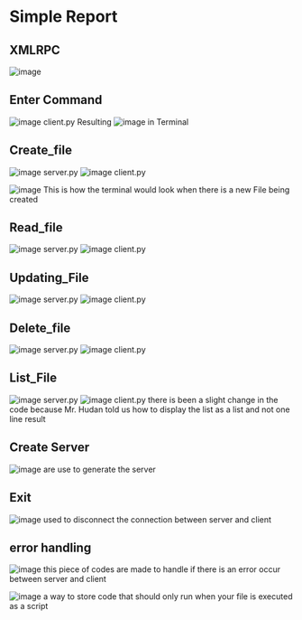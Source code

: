# Simple Report
## XMLRPC
![image](https://github.com/Erlangga28/FinalAssignment-NetworkProgramming/assets/81525850/9f8b6408-e654-4211-8987-44b0bddc7323)

## Enter Command
![image](https://github.com/Erlangga28/FinalAssignment-NetworkProgramming/assets/81525850/2f550b75-b5e6-4717-8e8c-8aab78964fad)
client.py
Resulting
![image](https://github.com/Erlangga28/FinalAssignment-NetworkProgramming/assets/81525850/065db4fd-48c0-43d1-906d-6118d5083a22)
in Terminal

## Create_file
![image](https://github.com/Erlangga28/FinalAssignment-NetworkProgramming/assets/81525850/1833ffb0-aed0-4d2e-b5c6-17731e1a64c7)
server.py
![image](https://github.com/Erlangga28/FinalAssignment-NetworkProgramming/assets/81525850/76ab6fad-81d2-4f08-ba2c-e23873ed3192)
client.py

![image](https://github.com/Erlangga28/FinalAssignment-NetworkProgramming/assets/81525850/9197f98a-7bed-4d94-9b42-174fe89eb5c5)
This is how the terminal would look when there is a new File being created


## Read_file
![image](https://github.com/Erlangga28/FinalAssignment-NetworkProgramming/assets/81525850/302196fa-32cc-4473-941f-0d0252eb92a4)
server.py
![image](https://github.com/Erlangga28/FinalAssignment-NetworkProgramming/assets/81525850/9f51d38e-bc4c-46b4-bf35-c6c77bcca192)
client.py

## Updating_File
![image](https://github.com/Erlangga28/FinalAssignment-NetworkProgramming/assets/81525850/d848e4e3-404c-473c-8bbc-4d8e1f009ad7)
server.py
![image](https://github.com/Erlangga28/FinalAssignment-NetworkProgramming/assets/81525850/fa465ade-5c84-4de7-bfed-cf5f98b54559)
client.py

## Delete_file
![image](https://github.com/Erlangga28/FinalAssignment-NetworkProgramming/assets/81525850/23700bf2-3d64-40e1-bb40-42c5d9991854)
server.py
![image](https://github.com/Erlangga28/FinalAssignment-NetworkProgramming/assets/81525850/c3bd8a9a-b04d-4384-b141-3e121f69d323)
client.py

## List_File
![image](https://github.com/Erlangga28/FinalAssignment-NetworkProgramming/assets/81525850/4b36d9d3-7933-4890-9e1c-59859b8da0ac)
server.py
![image](https://github.com/Erlangga28/FinalAssignment-NetworkProgramming/assets/81525850/d448d11f-1ee6-4834-b18a-edd5537b8364)
client.py
there is been a slight change in the code because Mr. Hudan told us how to display the list as a list and not one line result

## Create Server
![image](https://github.com/Erlangga28/FinalAssignment-NetworkProgramming/assets/81525850/1748672c-90f6-43a2-bffc-252e38f8e82e)
are use to generate the server
## Exit
![image](https://github.com/Erlangga28/FinalAssignment-NetworkProgramming/assets/81525850/75a8971d-bcaa-4487-830f-72ab19308acc)
used to disconnect the connection between server and client

## error handling
![image](https://github.com/Erlangga28/FinalAssignment-NetworkProgramming/assets/81525850/ab06b8be-7a8c-4186-a58b-a95f069641b8)
this piece of codes are made to handle if there is an error occur between server and client


![image](https://github.com/Erlangga28/FinalAssignment-NetworkProgramming/assets/81525850/7db6db67-25d5-4126-8334-fd1a06fbed50)
a way to store code that should only run when your file is executed as a script









